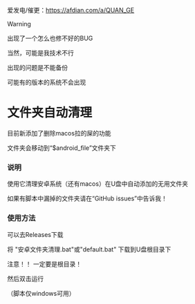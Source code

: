 爱发电/催更：https://afdian.com/a/QUAN_GE

> [!WARNING]
> 出现了一个怎么也修不好的BUG
> 
> 当然，可能是我技术不行
>
> 出现的问题是不能备份
>
> 可能有的版本的系统不会出现

# 文件夹自动清理

目前新添加了删除macos拉的屎的功能

文件夹会移动到“$android_file”文件夹下

### 说明

使用它清理安卓系统（还有macos）在U盘中自动添加的无用文件夹

如果有脚本中漏掉的文件夹请在“GitHub issues”中告诉我！

### 使用方法

可以去Releases下载

将 "安卓文件夹清理.bat"或"default.bat" 下载到U盘根目录下

注意！！  一定要是根目录！

然后双击运行

（脚本仅windows可用）
